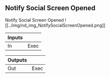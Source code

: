 ## Notify Social Screen Opened
Notify Social Screen Opened
![[../img/nd_img_NotifySocialScreenOpened.png]]

|Inputs||
|--|--|
| In | Exec |

|Outputs||
|--|--|
| Out | Exec |
